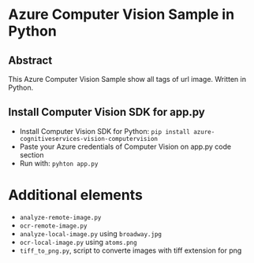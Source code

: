 # Azure Computer Vision Sample in Python

## Abstract
This Azure Computer Vision Sample show all tags of url image. Written in Python.

## Install Computer Vision SDK for app.py 
* Install Computer Vision SDK for Python: `pip install azure-cognitiveservices-vision-computervision`
* Paste your Azure credentials of Computer Vision on app.py code section
* Run with: `pyhton app.py`

# Additional elements
* `analyze-remote-image.py`
* `ocr-remote-image.py`
* `analyze-local-image.py` using `broadway.jpg`
* `ocr-local-image.py` using `atoms.png`
* `tiff_to_png.py`, script to converte images with tiff extension for png

